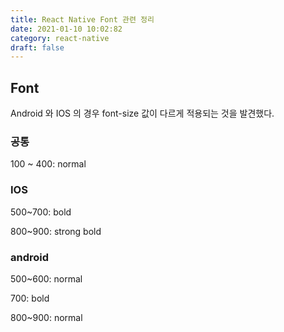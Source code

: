 ```yaml
---
title: React Native Font 관련 정리
date: 2021-01-10 10:02:82
category: react-native
draft: false
---
```


## Font

Android 와 IOS 의 경우 font-size 값이 다르게 적용되는 것을 발견했다.

### 공통

100 ~ 400: normal

### IOS

500~700: bold

800~900: strong bold

### android

500~600: normal

700: bold

800~900: normal
